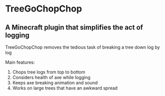 # TreeGoChopChop
## A Minecraft plugin that simplifies the act of logging
TreeGoChopChop removes the tedious task of breaking a tree down log by log

Main features:
1. Chops tree logs from top to bottom
2. Considers health of axe while logging
3. Keeps axe breaking animation and sound
4. Works on large trees that have an awkward spread